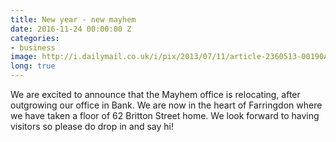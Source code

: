 ```yaml
---
title: New year - new mayhem
date: 2016-11-24 00:00:00 Z
categories:
- business
image: http://i.dailymail.co.uk/i/pix/2013/07/11/article-2360513-00190AD800000258-371_634x416.jpg
long: true
---
```


We are excited to announce that the Mayhem office is relocating, after outgrowing our office in Bank. We are now in the heart of Farringdon where we have taken a floor of 62 Britton Street home. We look forward to having visitors so please do drop in and say hi!
